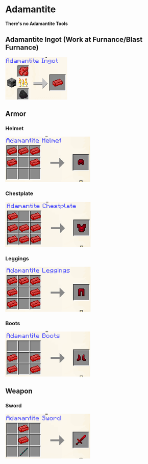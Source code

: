 # Adamantite

**There's no Adamantite Tools**

## **Adamantite Ingot (Work at Furnance/Blast Furnance)**

![](<../../.gitbook/assets/image (87) (1).png>)



## **Armor**

### Helmet

![](<../../.gitbook/assets/image (14) (1).png>)

### Chestplate

![](<../../.gitbook/assets/image (2) (1) (1).png>)

### Leggings

![](<../../.gitbook/assets/image (58).png>)

### Boots

![](<../../.gitbook/assets/image (44).png>)

## Weapon

### Sword

![](<../../.gitbook/assets/image (3) (1) (1).png>)
